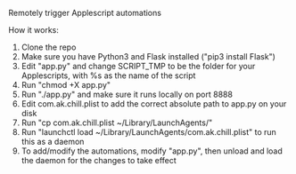 Remotely trigger Applescript automations

How it works:
1. Clone the repo
2. Make sure you have Python3 and Flask installed ("pip3 install Flask")
3. Edit "app.py" and change SCRIPT_TMP to be the folder for your Applescripts, with %s as the name of the script
4. Run "chmod +X app.py"
5. Run "./app.py" and make sure it runs locally on port 8888
6. Edit com.ak.chill.plist to add the correct absolute path to app.py on your disk
7. Run "cp com.ak.chill.plist ~/Library/LaunchAgents/"
8. Run "launchctl load ~/Library/LaunchAgents/com.ak.chill.plist" to run this as a daemon
9. To add/modify the automations, modify "app.py", then unload and load the daemon for the changes to take effect

